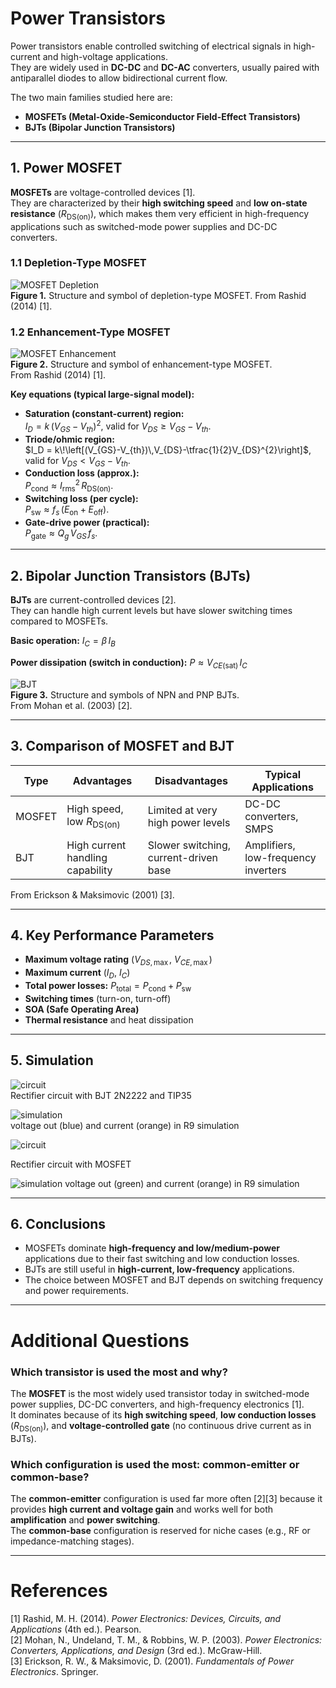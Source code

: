 # Power Transistors

Power transistors enable controlled switching of electrical signals in high-current and high-voltage applications.  
They are widely used in **DC-DC** and **DC-AC** converters, usually paired with antiparallel diodes to allow bidirectional current flow.

The two main families studied here are:
- **MOSFETs (Metal-Oxide-Semiconductor Field-Effect Transistors)**
- **BJTs (Bipolar Junction Transistors)**

---

## 1. Power MOSFET

**MOSFETs** are voltage-controlled devices [1].  
They are characterized by their **high switching speed** and **low on-state resistance** ($R_{\mathrm{DS(on)}}$), which makes them very efficient in high-frequency applications such as switched-mode power supplies and DC-DC converters.

### 1.1 Depletion-Type MOSFET
![MOSFET Depletion](Images/1.jpeg)  
**Figure 1.** Structure and symbol of depletion-type MOSFET.
From Rashid (2014) [1].

### 1.2 Enhancement-Type MOSFET
![MOSFET Enhancement](Images/2.jpeg)  
**Figure 2.** Structure and symbol of enhancement-type MOSFET.  
From Rashid (2014) [1].

**Key equations (typical large-signal model):**
- **Saturation (constant-current) region:**  
  $I_D = k\,(V_{GS}-V_{th})^{2}$, valid for $V_{DS} \ge V_{GS}-V_{th}$.
- **Triode/ohmic region:**  
  $I_D = k\!\left[(V_{GS}-V_{th})\,V_{DS}-\tfrac{1}{2}V_{DS}^{2}\right]$, valid for $V_{DS} < V_{GS}-V_{th}$.
- **Conduction loss (approx.):**  
  $P_{\text{cond}} \approx I_{\text{rms}}^{2}\,R_{\mathrm{DS(on)}}$.
- **Switching loss (per cycle):**  
  $P_{\text{sw}} \approx f_{s}\,(E_{\text{on}}+E_{\text{off}})$.
- **Gate-drive power (practical):**  
  $P_{\text{gate}} \approx Q_{g}\,V_{GS}\,f_{s}$.

---

## 2. Bipolar Junction Transistors (BJTs)

**BJTs** are current-controlled devices [2].  
They can handle high current levels but have slower switching times compared to MOSFETs.

**Basic operation:** $I_C = \beta\, I_B$  

**Power dissipation (switch in conduction):** $P \approx V_{CE(\text{sat})}\,I_C$

![BJT](Images/3.jpeg)  
**Figure 3.** Structure and symbols of NPN and PNP BJTs.  
From Mohan et al. (2003) [2].

---

## 3. Comparison of MOSFET and BJT

| Type   | Advantages                             | Disadvantages                          | Typical Applications |
|--------|----------------------------------------|----------------------------------------|---------------------|
| MOSFET | High speed, low $R_{\mathrm{DS(on)}}$  | Limited at very high power levels      | DC-DC converters, SMPS |
| BJT    | High current handling capability       | Slower switching, current-driven base  | Amplifiers, low-frequency inverters |

From Erickson & Maksimovic (2001) [3].

---

## 4. Key Performance Parameters

- **Maximum voltage rating** ($V_{DS,\max}$, $V_{CE,\max}$)  
- **Maximum current** ($I_D$, $I_C$)  
- **Total power losses:** $P_{\text{total}} = P_{\text{cond}} + P_{\text{sw}}$  
- **Switching times** (turn-on, turn-off)  
- **SOA (Safe Operating Area)**  
- **Thermal resistance** and heat dissipation  

---

## 5. Simulation
![circuit](Images/5.jpg)  
Rectifier circuit with BJT 2N2222 and TIP35

![simulation](Images/6.jpg)  
voltage out (blue) and current (orange) in R9 simulation

![circuit](Images/7.jpg)

Rectifier circuit with MOSFET  

![simulation](Images/8.jpg) 
voltage out (green) and current (orange) in R9 simulation

---

## 6. Conclusions

- MOSFETs dominate **high-frequency and low/medium-power** applications due to their fast switching and low conduction losses.  
- BJTs are still useful in **high-current, low-frequency** applications.  
- The choice between MOSFET and BJT depends on switching frequency and power requirements.  

---

# Additional Questions

### Which transistor is used the most and why?
The **MOSFET** is the most widely used transistor today in switched-mode power supplies, DC-DC converters, and high-frequency electronics [1].  
It dominates because of its **high switching speed**, **low conduction losses** ($R_{\mathrm{DS(on)}}$), and **voltage-controlled gate** (no continuous drive current as in BJTs).  

### Which configuration is used the most: common-emitter or common-base?
The **common-emitter** configuration is used far more often [2][3] because it provides **high current and voltage gain** and works well for both **amplification** and **power switching**.  
The **common-base** configuration is reserved for niche cases (e.g., RF or impedance-matching stages).

---

# References

[1] Rashid, M. H. (2014). *Power Electronics: Devices, Circuits, and Applications* (4th ed.). Pearson.  
[2] Mohan, N., Undeland, T. M., & Robbins, W. P. (2003). *Power Electronics: Converters, Applications, and Design* (3rd ed.). McGraw-Hill.  
[3] Erickson, R. W., & Maksimovic, D. (2001). *Fundamentals of Power Electronics*. Springer.
